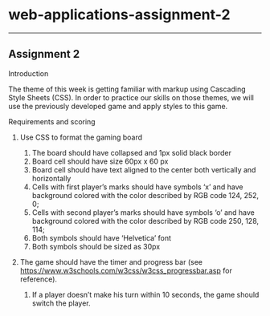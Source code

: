 # web-applications-assignment-2

---

## Assignment 2

Introduction

The theme of this week is getting familiar with markup using Cascading Style Sheets (CSS). In order to practice our skills on those themes, we will use the previously developed game and apply styles to this game.

Requirements and scoring

1. Use CSS to format the gaming board 
	1. The board should have collapsed and 1px solid black border
	2. Board cell should have size 60px x 60 px
	3. Board cell should have text aligned to the center both vertically and horizontally
	4. Cells with first player’s marks should have symbols ‘x’ and have background colored with the color described by RGB code 124, 252, 0;
	5. Cells with second player’s marks should have symbols ‘o’ and have background colored with the color described by RGB code 250, 128, 114;
	6. Both symbols should have ‘Helvetica’ font
	7. Both symbols should be sized as 30px
	
2. The game should have the timer and progress bar (see https://www.w3schools.com/w3css/w3css_progressbar.asp for reference).
	1. If a player doesn’t make his turn within 10 seconds, the game should switch the player.

